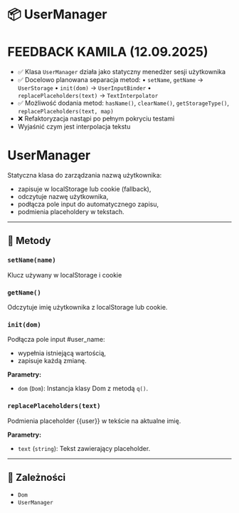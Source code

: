 # 📦 UserManager

FEEDBACK KAMILA (12.09.2025)
=============================
- ✅ Klasa `UserManager` działa jako statyczny menedżer sesji użytkownika
- ✅ Docelowo planowana separacja metod:
• `setName`, `getName` → `UserStorage`
• `init(dom)` → `UserInputBinder`
• `replacePlaceholders(text)` → `TextInterpolator`
- ✅ Możliwość dodania metod: `hasName()`, `clearName()`, `getStorageType()`, `replacePlaceholders(text, map)`
- ❌ Refaktoryzacja nastąpi po pełnym pokryciu testami
- Wyjaśnić czym jest interpolacja tekstu

UserManager
===========
Statyczna klasa do zarządzania nazwą użytkownika:
- zapisuje w localStorage lub cookie (fallback),
- odczytuje nazwę użytkownika,
- podłącza pole input do automatycznego zapisu,
- podmienia placeholdery w tekstach.


---
## 🔧 Metody

### `setName(name)`

Klucz używany w localStorage i cookie


### `getName()`

Odczytuje imię użytkownika z localStorage lub cookie.


### `init(dom)`

Podłącza pole input #user_name:
- wypełnia istniejącą wartością,
- zapisuje każdą zmianę.

**Parametry:**
- `dom` (`Dom`): Instancja klasy Dom z metodą `q()`.

### `replacePlaceholders(text)`

Podmienia placeholder {{user}} w tekście na aktualne imię.

**Parametry:**
- `text` (`string`): Tekst zawierający placeholder.

---
## 🔗 Zależności

- `Dom`
- `UserManager`